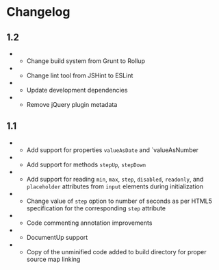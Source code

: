 # Changelog

## 1.2

- * Change build system from Grunt to Rollup
- * Change lint tool from JSHint to ESLint
- * Update development dependencies
- * Remove jQuery plugin metadata

## 1.1

 - + Add support for properties `valueAsDate` and `valueAsNumber
 - + Add support for methods `stepUp`, `stepDown`
 - + Add support for reading `min`, `max`, `step`, `disabled`, `readonly`, and
     `placeholder` attributes from `input` elements during initialization
 - * Change value of `step` option to number of seconds as per HTML5
     specification for the corresponding `step` attribute
 - * Code commenting annotation improvements
 - * DocumentUp support
 - + Copy of the unminified code added to build directory for proper source map
     linking
